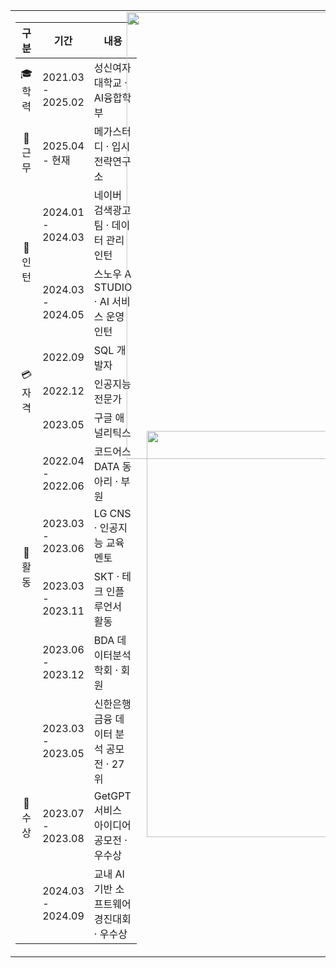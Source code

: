 <table width="100%" border="0" style="border:none; border-collapse:collapse;">
  <tr>
    <!-- 왼쪽: 경력/학력 표 (폭 줄임) -->
    <td width="35%" valign="top" style="border:none;">
      <table width="100%">
        <colgroup>
          <col width="25%">
          <col width="30%"> 
          <col width="45%">
        </colgroup>
        <thead>
          <tr>
            <th align="center">구분</th>
            <th align="center">기간</th>
            <th align="center">내용</th>
          </tr>
        </thead>
        <tbody>
          <tr> 
            <td align="center">🎓 학력</td>
            <td align="left">2021.03 - 2025.02</td>
            <td align="left">성신여자대학교 · AI융합학부</td>
          </tr>
          <tr>
            <td align="center">🏢 근무</td>
            <td align="left">2025.04 - 현재</td>
            <td align="left">메가스터디 · 입시전략연구소</td>
          </tr>
          <tr>
            <td rowspan="2" align="center">👔 인턴</td>
            <td align="left">2024.01 - 2024.03</td>
            <td align="left">네이버 검색광고팀 · 데이터 관리 인턴</td>
          </tr>
          <tr>
            <td align="left">2024.03 - 2024.05</td>
            <td align="left">스노우 A STUDIO · AI 서비스 운영 인턴</td>
          </tr>
          <tr>
            <td rowspan="3" align="center">💳 자격</td>
            <td align="left">2022.09</td>
            <td align="left">SQL 개발자</td>
          </tr>
          <tr>
            <td align="left">2022.12</td>
            <td align="left">인공지능전문가</td>
          </tr>
          <tr>
            <td align="left">2023.05</td>
            <td align="left">구글 애널리틱스</td>
          </tr>
          <tr>
            <td rowspan="4" align="center">🎯 활동</td>
            <td align="left">2022.04 - 2022.06</td>
            <td align="left">코드어스 DATA 동아리 · 부원</td>
          </tr>
          <tr>
            <td align="left">2023.03 - 2023.06</td>
            <td align="left">LG CNS · 인공지능 교육 멘토</td>
          </tr>
          <tr>
            <td align="left">2023.03 - 2023.11</td>
            <td align="left">SKT · 테크 인플루언서 활동</td>
          </tr>
          <tr>
            <td align="left">2023.06 - 2023.12</td>
            <td align="left">BDA 데이터분석 학회 · 회원</td>
          </tr>
          <tr>
            <td rowspan="3" align="center">🥇 수상</td>
            <td align="left">2023.03 - 2023.05</td>
            <td align="left">신한은행 금융 데이터 분석 공모전 · 27위</td>
          </tr>
          <tr>
            <td align="left">2023.07 - 2023.08</td>
            <td align="left">GetGPT 서비스 아이디어 공모전 · 우수상</td>
          </tr>
          <tr>
            <td align="left">2024.03 - 2024.09</td>
            <td align="left">교내 AI 기반 소프트웨어 경진대회 · 우수상</td>
          </tr>
        </tbody>
      </table>
    </td>
    <!-- 오른쪽: GitHub Stats + Trophy + Chart -->
    <td width="65%" valign="top" align="center" style="border:none;">
      <div style="transform: scale(1.1); transform-origin: top center; margin-bottom:20px;">
        <img src="https://github-readme-stats.vercel.app/api?username=Rkdekdls&show_icons=true" width="650" />
      </div>
      <div style="margin-bottom:20px;">
        <img src="https://github-profile-trophy.vercel.app/?username=Rkdekdls&theme=flat&row=2&column=4" width="650" />
      </div>
      <div>
<img src="https://quickchart.io/chart?width=650&height=500&c=%7B%22type%22%3A%22bar%22%2C%22data%22%3A%7B%22labels%22%3A%5B%22React%22%2C%22TypeScript%22%2C%22Vite%22%2C%22Node.js%22%2C%22Express%22%2C%22SQLite%22%2C%22Python%22%2C%22Kotlin%22%5D%2C%22datasets%22%3A%5B%7B%22data%22%3A%5B18%2C16%2C9%2C13%2C11%2C8%2C15%2C10%5D%2C%22backgroundColor%22%3A%5B%22%2361DAFB%22%2C%22%233178C6%22%2C%22%23FFD62E%22%2C%22%233C873A%22%2C%22%23FF6F61%22%2C%22%234DA5F4%22%2C%22%233776AB%22%2C%22%237F52FF%22%5D%7D%5D%7D%2C%22options%22%3A%7B%22indexAxis%22%3A%22y%22%2C%22plugins%22%3A%7B%22legend%22%3A%7B%22display%22%3Afalse%7D%2C%22title%22%3A%7B%22display%22%3Atrue%2C%22text%22%3A%22%F0%9F%9A%80%20Tech%20Stack%20Usage%20(%25)%22%7D%7D%2C%22scales%22%3A%7B%22x%22%3A%7B%22display%22%3Atrue%7D%2C%22y%22%3A%7B%22ticks%22%3A%7B%22display%22%3Afalse%7D%2C%22grid%22%3A%7B%22display%22%3Afalse%7D%7D%7D%7D%7D" />
      </div>
    </td>
  </tr>
</table>
